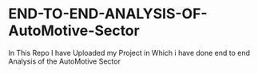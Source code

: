 # END-TO-END-ANALYSIS-OF-AutoMotive-Sector
In This Repo I have Uploaded my Project in Which i have done end to end Analysis of the AutoMotive Sector 
